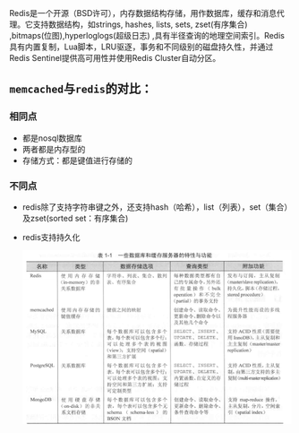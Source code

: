 

Redis是一个开源（BSD许可），内存数据结构存储，用作数据库，缓存和消息代理。它支持数据结构，如strings, hashes, lists, sets, zset(有序集合) ,bitmaps(位图),hyperloglogs(超级日志) ,具有半径查询的地理空间索引。Redis具有内置复制，Lua脚本，LRU驱逐，事务和不同级别的磁盘持久性，并通过Redis Sentinel提供高可用性并使用Redis Cluster自动分区。

## `memcached`与`redis`的对比：

### 相同点

* 都是nosql数据库
* 两者都是内存型的
* 存储方式：都是键值进行存储的

### 不同点

* redis除了支持字符串键之外，还支持hash（哈希），list（列表），set（集合）及zset(sorted set：有序集合)

* redis支持持久化

  ![1536657899946](assets/1536657899946.png)

